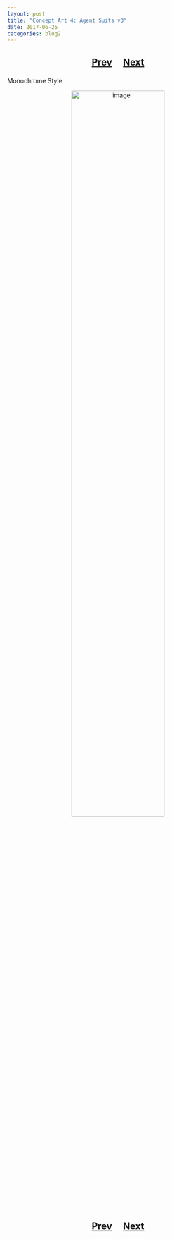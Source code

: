 ```yaml
---
layout: post
title: "Concept Art 4: Agent Suits v3"
date: 2017-06-25
categories: blog2
---
```


<h2>
  <p style="text-align:center;">
    <a href="/wingsofthechorus/archive/2017/06/21/conceptart3">Prev</a>
    &nbsp;&nbsp;&nbsp;
    <a href="/wingsofthechorus/archive/2017/06/27/conceptart5">Next</a>
  </p>
</h2>

Monochrome Style

<p style="text-align:center;">
  <img src="/wingsofthechorus/images/conceptart/ca4.png" width="65%" alt="image"/>
</p>

<h2>
  <p style="text-align:center;">
    <a href="/wingsofthechorus/archive/2017/06/21/conceptart3">Prev</a>
    &nbsp;&nbsp;&nbsp;
    <a href="/wingsofthechorus/archive/2017/06/27/conceptart5">Next</a>
  </p>
</h2>
